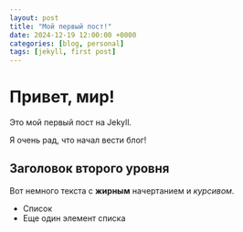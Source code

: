 ```yaml
---
layout: post
title: "Мой первый пост!"
date: 2024-12-19 12:00:00 +0000
categories: [blog, personal]
tags: [jekyll, first post]
---
```


# Привет, мир!

Это мой первый пост на Jekyll.

Я очень рад, что начал вести блог!

## Заголовок второго уровня

Вот немного текста с **жирным** начертанием и _курсивом_.

- Список
- Еще один элемент списка
